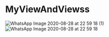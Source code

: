 # MyViewAndViewss
![WhatsApp Image 2020-08-28 at 22 59 18 (1)](https://user-images.githubusercontent.com/63860092/91625972-98dabf80-e9d5-11ea-8e53-77ccc3a8bd19.jpeg)
![WhatsApp Image 2020-08-28 at 22 59 18](https://user-images.githubusercontent.com/63860092/91625973-9b3d1980-e9d5-11ea-9899-e8b323be9095.jpeg)

